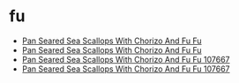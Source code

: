 # fu

 * [Pan Seared Sea Scallops With Chorizo And Fu Fu](../../index/p/pan-seared-sea-scallops-with-chorizo-and-fu-fu-107667.json)
 * [Pan Seared Sea Scallops With Chorizo And Fu Fu](../../index/p/pan-seared-sea-scallops-with-chorizo-and-fu-fu-107667.json)
 * [Pan Seared Sea Scallops With Chorizo And Fu Fu 107667](../../index/p/pan-seared-sea-scallops-with-chorizo-and-fu-fu-107667.json)
 * [Pan Seared Sea Scallops With Chorizo And Fu Fu 107667](../../index/p/pan-seared-sea-scallops-with-chorizo-and-fu-fu-107667.json)

